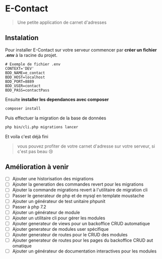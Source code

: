 E-Contact
=========

> Une petite application de carnet d'adresses

Instalation
-----------

Pour installer E-Contact sur votre serveur commencer par **créer un fichier .env** à la racine du projet.

```
# Exemple de fichier .env
CONTEXT='DEV'
BDD_NAME=e_contact
BDD_HOST=localhost
BDD_PORT=8889
BDD_USER=contact
BDD_PASS=contactPass
```

Ensuite **installer les dependances avec composer**

```bash
composer install
```

Puis effectuer la migration de la base de données

```bash
php bin/cli.php migrations lancer
```

Et voila c'est déjà fini

> vous pouvez profiter de votre carnet d'adresse sur votre serveur, si c'est pas beau :cry:

Amélioration à venir
--------------------

- [ ] Ajouter une historisation des migrations
- [ ] Ajouter la generation des commandes revert pour les migrations
- [ ] Ajouter la commande migrations revert à l'utilitaire de migration cli 
- [ ] Passer le generateur de php et de mysql en template moustache
- [ ] Ajouter un générateur de test unitaire phpunit
- [ ] Passer à php 7.2
- [ ] Ajouter un générateur de module
- [ ] Ajouter un utilitaire cli pour gérer les modules
- [ ] Ajouter generateur de views pour un backoffice CRUD automatique
- [ ] Ajouter generateur de modules user spécifique
- [ ] Ajouter generateur de routes pour le CRUD des modules
- [ ] Ajouter generateur de routes pour les pages du backoffice CRUD aut omatique
- [ ] Ajouter un générateur de documentation interactives pour les modules